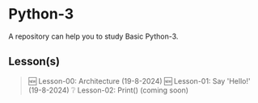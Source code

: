 # Python-3
A repository can help you to study Basic Python-3.
## Lesson(s)
> 🆕️ Lesson-00: Architecture (19-8-2024)
> 🆕️ Lesson-01: Say 'Hello!' (19-8-2024)
> ❔️ Lesson-02: Print() (coming soon)
